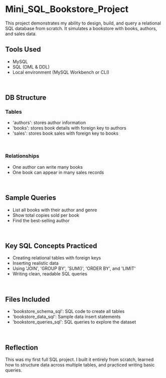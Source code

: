 # Mini_SQL_Bookstore_Project
This project demonstrates my ability to design, build, and query a relational SQL database from scratch. It simulates a bookstore with books, authors, and sales data.
<br>

## Tools Used
- MySQL
- SQL (DML & DDL)
- Local environment (MySQL Workbench or CLI)
<br>

## DB Structure

### Tables
- 'authors': stores author information
- 'books': stores book details with foreign key to authors
- 'sales': stores book sales with foreign key to books
<br>

### Relationships
- One author can write many books
- One book can appear in many sales records
<br>

## Sample Queries
- List all books with their author and genre
- Show total copies sold per book
- Find the best-selling author
<br>

## Key SQL Concepts Practiced
- Creating relational tables with foreign keys
- Inserting realistic data
- Using 'JOIN', 'GROUP BY', 'SUM()', 'ORDER BY', and 'LIMIT'
- Writing clean, readable SQL queries
<br>

## Files Included
- 'bookstore_schema_sql': SQL code to create all tables
- 'bookstore_data_sql': Sample data insert statements
- 'bookstore_queries_sql': SQL queries to explore the dataset
<br>

## Reflection
This was my first full SQL project. I built it entirely from scratch, learned how to structure data across multiple tables, and practiced writing basic queries.
